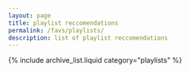 ```yaml
---
layout: page
title: playlist reccomendations
permalink: /favs/playlists/
description: list of playlist reccomendations
---
```


{% include archive_list.liquid category="playlists" %}
